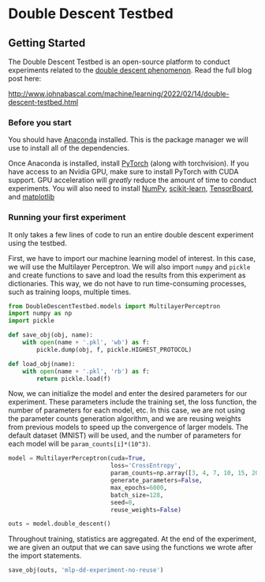 # Double Descent Testbed

## Getting Started

The Double Descent Testbed is an open-source platform to conduct experiments related to the [double descent phenomenon](https://openai.com/blog/deep-double-descent/). Read the full blog post here:

http://www.johnabascal.com/machine/learning/2022/02/14/double-descent-testbed.html

### Before you start

You should have [Anaconda](https://www.anaconda.com/products/individual) installed. This is the package manager we will use to install all of the dependencies.

Once Anaconda is installed, install [PyTorch](https://pytorch.org/get-started/locally/) (along with torchvision). If you have access to an Nvidia GPU, make sure to install PyTorch with CUDA support. GPU acceleration will *greatly* reduce the amount of time to conduct experiments. You will also need to install [NumPy](https://numpy.org/install/), [scikit-learn](https://scikit-learn.org/stable/install.html), [TensorBoard](https://anaconda.org/conda-forge/tensorboardand), and [matplotlib](https://matplotlib.org/stable/users/installing/index.html)

### Running your first experiment

It only takes a few lines of code to run an entire double descent experiment using the testbed.

First, we have to import our machine learning model of interest. In this case, we will use the Multilayer Perceptron. We will also import `numpy` and `pickle` and create functions to save and load the results from this experiment as dictionaries. This way, we do not have to run time-consuming processes, such as training loops, multiple times.

```python
from DoubleDescentTestbed.models import MultilayerPerceptron
import numpy as np
import pickle

def save_obj(obj, name):
    with open(name + '.pkl', 'wb') as f:
        pickle.dump(obj, f, pickle.HIGHEST_PROTOCOL)

def load_obj(name):
    with open(name + '.pkl', 'rb') as f:
        return pickle.load(f)
```

Now, we can initialize the model and enter the desired parameters for our experiment. These parameters include the training set, the loss function, the number of parameters for each model, etc. In this case, we are not using the parameter counts generation algorithm, and we are reusing weights from previous models to speed up the convergence of larger models. The default dataset (MNIST) will be used, and the number of parameters for each model will be `param_counts[i]*(10^3)`.


```python
model = MultilayerPerceptron(cuda=True, 
                             loss='CrossEntropy',
                             param_counts=np.array([3, 4, 7, 10, 15, 20, 23, 27, 31, 32, 33, 34, 36, 38, 40, 41, 42, 60, 100, 150, 300, 800]),
                             generate_parameters=False,
                             max_epochs=6000,
                             batch_size=128,
                             seed=0,
                             reuse_weights=False)

outs = model.double_descent()
```

Throughout training, statistics are aggregated. At the end of the experiment, we are given an output that we can save using the functions we wrote after the import statements.

```python
save_obj(outs, 'mlp-dd-experiment-no-reuse')
```